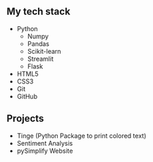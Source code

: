 ## My tech stack
- Python
    - Numpy
    - Pandas
    - Scikit-learn
    - Streamlit
    - Flask
- HTML5
- CSS3
- Git
- GitHub

## Projects
- Tinge (Python Package to print colored text)
- Sentiment Analysis
- pySimplify Website